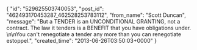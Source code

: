  {
   "id": "529625503740053",
   "post_id": "462493170453287_462528253783112",
   "from_name": "Scott Duncan",
   "message": "But a TENDER is an UNCONDITIONAL GRANTING, not a contract. The law it tenders is a BENEFIT that you have obligations under. \n\nYou can't renegotiate a tender any more than you can renegotiate estoppel.",
   "created_time": "2013-06-26T03:50:03+0000"
 }
